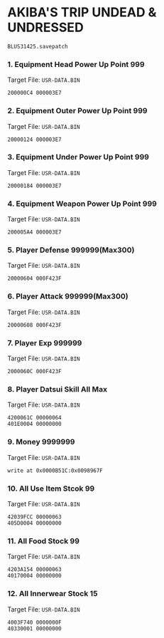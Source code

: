 #  AKIBA'S TRIP UNDEAD & UNDRESSED 

`BLUS31425.savepatch`

### 1. Equipment Head Power Up Point 999

Target File: `USR-DATA.BIN`

```
200000C4 000003E7
```

### 2. Equipment Outer Power Up Point 999

Target File: `USR-DATA.BIN`

```
20000124 000003E7
```

### 3. Equipment Under Power Up Point 999

Target File: `USR-DATA.BIN`

```
20000184 000003E7
```

### 4. Equipment Weapon Power Up Point 999

Target File: `USR-DATA.BIN`

```
200005A4 000003E7
```

### 5. Player Defense 999999(Max300)

Target File: `USR-DATA.BIN`

```
20000604 000F423F
```

### 6. Player Attack 999999(Max300)

Target File: `USR-DATA.BIN`

```
20000608 000F423F
```

### 7. Player Exp 999999

Target File: `USR-DATA.BIN`

```
2000060C 000F423F
```

### 8. Player Datsui Skill All Max

Target File: `USR-DATA.BIN`

```
4200061C 00000064
401E0004 00000000
```

### 9. Money 9999999

Target File: `USR-DATA.BIN`

```
write at 0x0000B51C:0x0098967F
```

### 10. All Use Item Stcok 99

Target File: `USR-DATA.BIN`

```
42039FCC 00000063
405D0004 00000000
```

### 11. All Food Stock 99

Target File: `USR-DATA.BIN`

```
4203A154 00000063
40170004 00000000
```

### 12. All Innerwear Stock 15

Target File: `USR-DATA.BIN`

```
4003F740 0000000F
40330001 00000000
```

